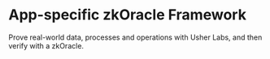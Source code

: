 # App-specific zkOracle Framework

Prove real-world data, processes and operations with Usher Labs, and then verify with a zkOracle.
